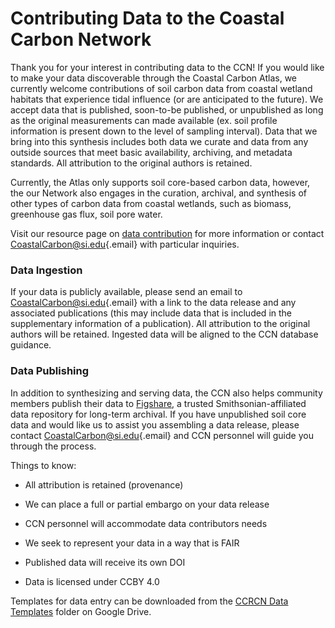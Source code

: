 # Contributing Data to the Coastal Carbon Network

Thank you for your interest in contributing data to the CCN! If you would like to make your data discoverable through the Coastal Carbon Atlas, we currently welcome contributions of soil carbon data from coastal wetland habitats that experience tidal influence (or are anticipated to the future). We accept data that is published, soon-to-be published, or unpublished as long as the original measurements can made available (ex. soil profile information is present down to the level of sampling interval). Data that we bring into this synthesis includes both data we curate and data from any outside sources that meet basic availability, archiving, and metadata standards. All attribution to the original authors is retained.

Currently, the Atlas only supports soil core-based carbon data, however, the our Network also engages in the curation, archival, and synthesis of other types of carbon data from coastal wetlands, such as biomass, greenhouse gas flux, soil pore water.

Visit our resource page on [data contribution](https://smithsonian.github.io/CCN-Community-Resources/contributing.html) for more information or contact [CoastalCarbon\@si.edu](mailto:CoastalCarbon@si.edu){.email} with particular inquiries.

### Data Ingestion

If your data is publicly available, please send an email to [CoastalCarbon\@si.edu](mailto:CoastalCarbon@si.edu){.email} with a link to the data release and any associated publications (this may include data that is included in the supplementary information of a publication). All attribution to the original authors will be retained. Ingested data will be aligned to the CCN database guidance.

### Data Publishing

In addition to synthesizing and serving data, the CCN also helps community members publish their data to [Figshare](https://figshare.com/), a trusted Smithsonian-affiliated data repository for long-term archival. If you have unpublished soil core data and would like us to assist you assembling a data release, please contact [CoastalCarbon\@si.edu](mailto:CoastalCarbon@si.edu){.email} and CCN personnel will guide you through the process.

Things to know:

-   All attribution is retained (provenance)

-   We can place a full or partial embargo on your data release

-   CCN personnel will accommodate data contributors needs

-   We seek to represent your data in a way that is FAIR

-   Published data will receive its own DOI

-   Data is licensed under CCBY 4.0

Templates for data entry can be downloaded from the [CCRCN Data Templates](https://drive.google.com/drive/folders/14N-7l1s151Qmp4AqQOWtIeMtc3efsYZT?usp=sharing) folder on Google Drive.
